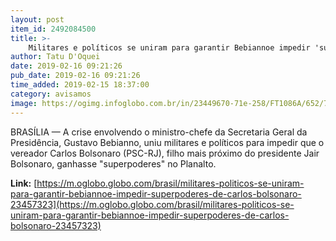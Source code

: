 ```yaml
---
layout: post
item_id: 2492084500
title: >-
    Militares e políticos se uniram para garantir Bebiannoe impedir 'superpoderes' de Carlos Bolsonaro
author: Tatu D'Oquei
date: 2019-02-16 09:21:26
pub_date: 2019-02-16 09:21:26
time_added: 2019-02-15 18:37:00
category: avisamos
image: https://ogimg.infoglobo.com.br/in/23449670-71e-258/FT1086A/652/79860176_Carlos-Bolsonaro-son-of-Brazils-President-elect-Jair-Bolsonaro-is-pictured-during-his.jpg
---
```


BRASÍLIA — A crise envolvendo o ministro-chefe da Secretaria Geral da Presidência, Gustavo Bebianno, uniu militares e políticos para impedir que o vereador Carlos Bolsonaro (PSC-RJ), filho mais próximo do presidente Jair Bolsonaro, ganhasse "superpoderes" no Planalto.

**Link:** [https://m.oglobo.globo.com/brasil/militares-politicos-se-uniram-para-garantir-bebiannoe-impedir-superpoderes-de-carlos-bolsonaro-23457323](https://m.oglobo.globo.com/brasil/militares-politicos-se-uniram-para-garantir-bebiannoe-impedir-superpoderes-de-carlos-bolsonaro-23457323)

